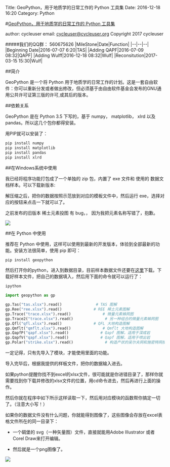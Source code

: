Title: GeoPython，用于地质学的日常工作的 Python 工具集
Date: 2016-12-18 16:20
Category: Python

#[GeoPython，用于地质学的日常工作的 Python 工具集](https://github.com/cycleuser/GeoPython)

author: cycleuser
email: cycleuser@cycleuser.org
Copyright 2017 cycleuser


#####我们的QQ群： 560675626
|MileStone|Date|Function|
|--|--|--|
|Beginning Date|2016-07-07 6:20|TAS|
|Adding QAPF|2016-07-09 08:32|QAPF|
|Adding Wulff|2016-12-18 08:32|Wulf|
|Reconsitution|2017-03-15 15:30|Wulf|

##简介


GeoPython 是一个将 Python 用于地质学的日常工作的计划。这是一套自由软件：你可以重新分发或者做出修改，但必须基于由自由软件基金会发布的GNU通用公共许可证第三版的许可,或其后的版本。

##依赖关系

GeoPython 是在 Python 3.5 下写的，基于 numpy， matplotlib， xlrd 以及 pandas。所以这几个包你都得安装。

用PIP就可以安装了：

```Python
pip install numpy
pip install matplotlib
pip install pandas
pip install xlrd
```

##在Windows系统中使用

我已经将程序功能打包成了一个单独的 zip 包，内置了 exe 文件和 使用的 数据文档样本。可以下载新版本:

解压缩之后，把你的数据按照示范放到对应的模板文件中，然后运行 exe，选择对应的按钮来点击一下就可以了。



之前发布的旧版本 稀土元素投图 有 bug，， 因为我把元素名称写错了，抱歉。


![](https://github.com/cycleuser/GeoPython/blob/master/Usage.png?raw=true)

##在 Python 中使用

推荐在 Python 中使用，这样可以使用到最新的开发版本，体验到全部最新的功能。安装方法很简单，使用 pip 即可：


```Bash
pip install geopython
```

然后打开你的python，进入到数据目录，目前样本数据文件还要在[这里](https://github.com/cycleuser/GeoPython/blob/master/Python/DataFileSamples.zip)下载。下载好样本文件，把自己的数据填入，然后用下面的命令就可以运行了：

```Bash
ipython
```

```Python
import geopython as gp

gp.Tas("tas.xlsx").read()               # TAS 图解
gp.Ree("ree.xlsx").read()              # REE 稀土元素图解
gp.Trace("trace.xlsx").read()              # 微量元素蛛网图
gp.Trace2("trace.xlsx").read()              # 另一种组合的微量元素蛛网图
gp.Qfl("qfl.xlsx").read()              # QFL 大地构造图解
gp.Qmflt("qmflt.xlsx").read()              # Qmflt 大地构造图解
gp.QapfP("qapf.xlsx").read()              # Qapf 图解，适用于深成岩
gp.QapfV("qapf.xlsx").read()              # Qapf 图解，适用于喷出岩
gp.Polar("strike.xlsx").read()              # 构造产状的吴尔夫网和施密特网投图
```

一定记得，只有先导入了模块，才能使用里面的功能。

导入完毕后，根据我提供的样板文件，把你的数据输入进去。

如果python提醒你找不到excel的xlsx文件，很可能就是你进错目录了，那样你就需要找到你下载并修改的xlsx文件的位置，用cd命令进去，然后再进行上面的操作。

然后你就在程序中如下所示这样读取一下，然后用对应模块的函数帮你搞定一切了。（注意大小写！）

如果你的数据文件没有什么问题，你就能得到图像了，这些图像会存放在excel表格文件所在的同一目录下：

* 一个碉堡的 svg（一种矢量图）文件，直接就能用Adobe Illustrator 或者 Corel Draw来打开编辑。

* 然后就是一个png图像了。


![](https://github.com/cycleuser/GeoPython/blob/master/Sample.png?raw=true)
